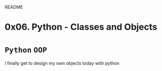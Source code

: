 README
# 0x06. Python - Classes and Objects
# `Python` `OOP`

I finally get to design my own objects today with python
